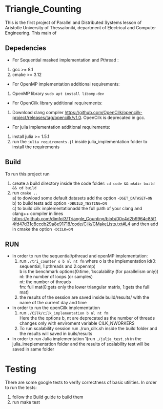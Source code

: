 # Triangle_Counting

This is the first project of Parallel and Distributed Systems lesson of Aristotle University of Thessaloniki, department of Electrical and Computer Engineering. This main of 

## Depedencies
- For Sequential masked implementation and Pthread :
1) gcc >= 8.1
2) cmake >= 3.12
 
- For OpenMP implementation additional requirements:
1) OpenMP library ```sudo apt install libomp-dev```

- For OpenCilk library additional requirements:
1) Download clang compiler https://github.com/OpenCilk/opencilk-project/releases/tag/opencilk/v1.0. 
   OpenCilk is deprecated in gcc.
   
- For julia implementation additional requirements:
1) install julia >= 1.5.1
2) run the ```julia requirements.jl``` inside julia_implementation folder to install the requirements


## Build
To run this project run
1) create a build directory inside the code folder: ```cd code && mkdir build && cd build``` <br />
2) run ```cmake ..``` <br />
a) to dowload some default datasets add the option ```-DGET_DATASET=ON``` <br />
b) to build tests add option ```-DBUILD_TESTING=ON``` <br />
c) to build cilk implementationadd the full path of your clang and clang++ compiler in lines https://github.com/dimfot3/Triangle_Counting/blob/00c4d2b9964c85f14fd47d31c8ccdb29a8e91718/code/Cilk/CMakeLists.txt#L4
and then add in cmake the option ```-DCILK=ON``` <br />

## RUN
- In order to run the sequential/pthread and openMP implementation:
  1) run ```./tri_counter o b nl nt fm``` 
 where o is the implementation id(0: sequential, 1:pthreads and 2:openmp) <br />
 b is the benchmark options(0:time, 1:scalability (for parallelism only)) <br />
 nl: the number of loops (or samples) <br />
 nt: the number of threads <br />
 fm: full mat(0:gets only the lower triangular matrix, 1:gets the full mat)
  2) the results of the session are saved inside build/results/ with the name of the current day and time <br />
- In order to run the openCilk implementation 
  1) run ```./Cilk/cilk_implementation b nl nt fm``` <br />
     Here the the options b, nt are deprecated as the number of threads changes only with enviroment variable CILK_NWORKERS <br />
  2) To run scalability session run ./run_cilk.sh inside the build folder and the results will saved in buils/results
- In order to run Julia implementation 
  1)run ```./julia_test.sh``` in the julia_imeplementation folder and the results of scalability test will be saved in same folder

# Testing
There are some google tests to verify correctness of basic utilities. 
In order to run the tests:
1) follow the Build guide to build them
2) run make test

